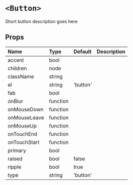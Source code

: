 `<Button>`
==========

Short button description goes here

Props
-----


| Name | Type | Default | Description |
|:-----|:-----|:-----|:-----|
| accent | bool |  |   |
| children | node |  |   |
| className | string |  |   |
| el | string | 'button' |   |
| fab | bool |  |   |
| onBlur | function |  |   |
| onMouseDown | function |  |   |
| onMouseLeave | function |  |   |
| onMouseUp | function |  |   |
| onTouchEnd | function |  |   |
| onTouchStart | function |  |   |
| primary | bool |  |   |
| raised | bool | false |   |
| ripple | bool | true |   |
| type | string | 'button' |   |
